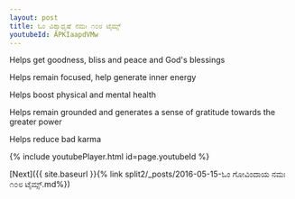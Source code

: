 ```yaml
---
layout: post
title: ಓಂ ವಿಶ್ವಾಧೃಷೆ ನಮಃ ೧೦೮ ಟೈಮ್ಸ್
youtubeId: APKIaapdVMw
---
```

 
 
Helps get goodness, bliss and peace and God's blessings
 
Helps remain focused, help generate inner energy 
 
Helps boost physical and mental health 
 
Helps remain grounded and generates a sense of gratitude towards the greater power 
 
Helps reduce bad karma
 
 
 
 


{% include youtubePlayer.html id=page.youtubeId %}
 
[Next]({{ site.baseurl }}{% link  split2/_posts/2016-05-15-ಓಂ ಗೋವಿಂದಾಯ ನಮಃ ೧೦೮ ಟೈಮ್ಸ್.md%})
 
